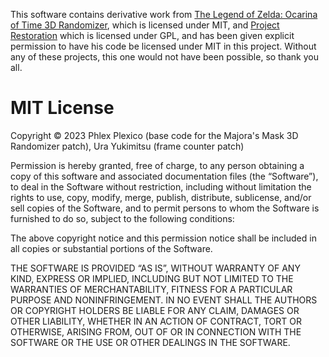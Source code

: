 This software contains derivative work from [The Legend of Zelda: Ocarina of Time 3D Randomizer](https://github.com/gamestabled/OoT3D_Randomizer), which is licensed under MIT, and [Project Restoration](https://github.com/leoetlino/project-restoration) which is licensed under GPL, and has been given explicit permission to have his code be licensed under MIT in this project. Without any of these projects, this one would not have been possible, so thank you all.

# MIT License

Copyright © 2023 Phlex Plexico (base code for the Majora's Mask 3D Randomizer patch), Ura Yukimitsu (frame counter patch)

Permission is hereby granted, free of charge, to any person obtaining a copy of this software and associated documentation files (the “Software”), to deal in the Software without restriction, including without limitation the rights to use, copy, modify, merge, publish, distribute, sublicense, and/or sell copies of the Software, and to permit persons to whom the Software is furnished to do so, subject to the following conditions:

The above copyright notice and this permission notice shall be included in all copies or substantial portions of the Software.

THE SOFTWARE IS PROVIDED “AS IS”, WITHOUT WARRANTY OF ANY KIND, EXPRESS OR IMPLIED, INCLUDING BUT NOT LIMITED TO THE WARRANTIES OF MERCHANTABILITY, FITNESS FOR A PARTICULAR PURPOSE AND NONINFRINGEMENT. IN NO EVENT SHALL THE AUTHORS OR COPYRIGHT HOLDERS BE LIABLE FOR ANY CLAIM, DAMAGES OR OTHER LIABILITY, WHETHER IN AN ACTION OF CONTRACT, TORT OR OTHERWISE, ARISING FROM, OUT OF OR IN CONNECTION WITH THE SOFTWARE OR THE USE OR OTHER DEALINGS IN THE SOFTWARE.